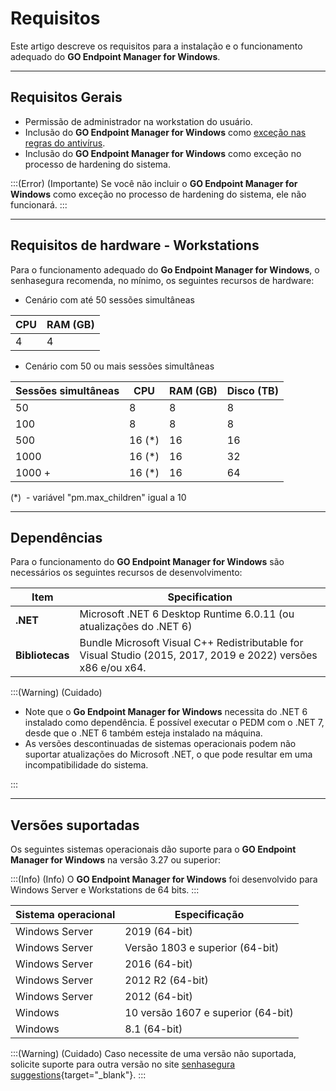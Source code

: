 # Requisitos

Este artigo descreve os requisitos para a instalação e o funcionamento adequado do **GO Endpoint Manager for Windows**.

* * *

## **Requisitos Gerais**

* Permissão de administrador na workstation do usuário.
* Inclusão do **GO Endpoint Manager for Windows** como [exceção nas regras do antivírus](/v3-32/docs/pt/go-windows-antivirus-exclusions).
* Inclusão do **GO Endpoint Manager for Windows** como exceção no processo de hardening do sistema.

:::(Error) (Importante)
Se você não incluir o **GO Endpoint Manager for Windows** como exceção no processo de hardening do sistema, ele não funcionará.
:::

* * *

## Requisitos de hardware - Workstations

Para o funcionamento adequado do **Go Endpoint Manager for Windows**, o senhasegura recomenda, no mínimo, os seguintes recursos de hardware:

- Cenário com até 50 sessões simultâneas

| CPU | RAM (GB) |
| --- | --- |
| 4 | 4 |
- Cenário com 50 ou mais sessões simultâneas

| Sessões simultâneas | CPU | RAM (GB) | Disco (TB) |
| --- | --- | --- | --- |
| 50 | 8 | 8 | 8 |
| 100 | 8 | 8 | 8 |
| 500 | 16 (*) | 16 | 16 |
| 1000 | 16 (*) | 16 | 32 |
| 1000 + | 16 (*) | 16 | 64 |

(*)  - variável "pm.max_children" igual a 10

* * *

## Dependências

Para o funcionamento do **GO Endpoint Manager for Windows** são necessários os seguintes recursos de desenvolvimento:
 
| Item | Specification |
| --- | --- |
| **.NET** | Microsoft .NET 6 Desktop Runtime 6.0.11 (ou atualizações do .NET 6) |
| **Bibliotecas** | Bundle Microsoft Visual C++ Redistributable for Visual Studio (2015, 2017, 2019 e 2022) versões x86 e/ou x64. |

:::(Warning) (Cuidado)

* Note que o **Go Endpoint Manager for Windows** necessita do .NET 6 instalado como dependência. É possível executar o PEDM com o .NET 7, desde que o .NET 6 também esteja instalado na máquina.
* As versões descontinuadas de sistemas operacionais podem não suportar atualizações do Microsoft .NET, o que pode resultar em uma incompatibilidade do sistema.

:::

* * *

## Versões suportadas

Os seguintes sistemas operacionais dão suporte para o **GO Endpoint Manager for Windows** na versão 3.27 ou superior:

:::(Info) (Info)
O **GO Endpoint Manager for Windows** foi desenvolvido para Windows Server e Workstations de 64 bits.
:::

| Sistema operacional  | Especificação |
| --- | --- |
| Windows Server  | 2019 (64-bit)|
| Windows Server  | Versão 1803 e superior (64-bit)|
| Windows Server  | 2016 (64-bit)|
| Windows Server | 2012 R2 (64-bit) |
| Windows Server  | 2012 (64-bit) |
| Windows |10 versão 1607 e superior (64-bit) |
| Windows | 8.1 (64-bit) |

:::(Warning) (Cuidado)
Caso necessite de uma versão não suportada, solicite suporte para outra versão no site [senhasegura suggestions](https://senhasegura.com/suggestions/){target="_blank"}.
:::